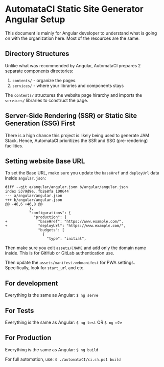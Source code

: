 # AutomataCI Static Site Generator Angular Setup

This document is mainly for Angular developer to understand what is going on
with the organization here. Most of the resources are the same.




## Directory Structures

Unlike what was recommended by Angular, AutomataCI prepares 2 separate
components directories:

1. `contents/` - organize the pages
2. `services/` - where your libraries and components stays

The `contents/` structures the website page hirarchy and imports the `services/`
libraries to construct the page.




## Server-Side Rendering (SSR) or Static Site Generation (SSG) First

There is a high chance this project is likely being used to generate JAM Stack.
Hence, AutomataCI prioritizes the SSR and SSG (pre-rendering) facilities.




## Setting website Base URL

To set the Base URL, make sure you update the `baseHref` and `deployUrl` data
inside `angular.json`:

```
diff --git a/angular/angular.json b/angular/angular.json
index 5379d9e..fb2e8fa 100644
--- a/angular/angular.json
+++ b/angular/angular.json
@@ -46,6 +46,8 @@
           },
           "configurations": {
             "production": {
+              "baseHref": "https://www.example.com/",
+              "deployUrl": "https://www.example.com/",
               "budgets": [
                 {
                   "type": "initial",
```

Then make sure you edit `assets/CNAME` and add only the domain name inside. This
is for GitHub or GitLab authentication use.

Then update the `assets/manifest.webmanifest` for PWA settings. Specifically,
look for `start_url` and etc.




## For development

Everything is the same as Angular: `$ ng serve`




## For Tests

Everything is the same as Angular: `$ ng test` OR `$ ng e2e`




## For Production

Everything is the same as Angular: `$ ng build`

For full automation, use: `$ ./automataCI/ci.sh.ps1 build`
